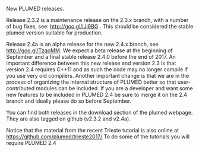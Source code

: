 New PLUMED releases.

Release 2.3.2 is a maintenance release on the 2.3.x branch, with a number of bug fixes, see: http://goo.gl/iJl9BG . This should be considered the stable plumed version suitable for production.

Release 2.4a is an alpha release for the new 2.4.x branch, see http://goo.gl/TzqoMM. We expect a beta release at the beginning of September and a final stable release 2.4.0 before the end of 2017. An important difference between this new release and version 2.3 is that version 2.4 requires C++11 and as such the code may no longer compile if you use very old compilers. Another important change is that we are in the process of organizing the internal structure of PLUMED better so that user-contributed modules can be included. If you are a developer and want some new features to be included in PLUMED 2.4 be sure to merge it on the 2.4 branch and ideally please do so before September.

You can find both releases in the download section of the plumed webpage. They are also tagged on github (v2.3.2 and v2.4a).

Notice that the material from the recent Trieste tutorial is also online at https://github.com/plumed/trieste2017/ To do some of the tutorials you will require PLUMED 2.4
